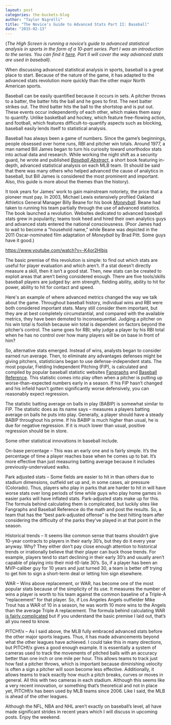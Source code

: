 ```yaml
---
layout: post
categories: the-buckets-blog
author: "Taylor Nigrelli"
title: "The Novice's Guide to Advanced Stats Part II: Baseball"
date: "2015-02-13"
---
```


(_The High Screen is running a novice’s guide to advanced statistical analysis in sports in the form of a 10-part series. Part I was an introduction to the series. You can find it [here](http://www.thehighscreen.com/2015/02/novices-guide-advanced-stats/). Part II will cover the way advanced stats are used in baseball)._

When discussing advanced statistical analysis in sports, baseball is a great place to start. Because of the nature of the game, it has adapted to the advanced stats revolution more quickly than the other major North American sports.

Baseball can be easily quantified because it occurs in sets. A pitcher throws to a batter, the batter hits the ball and he goes to first. The next batter strikes out. The third batter hits the ball to the shortstop and is put out. These events occur independently of each other, which makes them easy to quantify. Unlike basketball and hockey, which feature free-flowing action, and football, which features difficult-to-quantify aspects such as blocking, baseball easily lends itself to statistical analysis.

Baseball has always been a game of numbers. Since the game’s beginnings, people obsessed over home runs, RBI and pitcher win totals. Around 1977, a man named Bill James began to turn his curiosity toward unorthodox stats into actual data and research. While working the night shift as a security guard, he wrote and published _[Baseball Abstract,](http://www.amazon.com/Bill-James/e/B000APEB6Y/ref=dp_byline_cont_book_1)_ a short book featuring in-depth, advanced statistical analysis on each MLB team. (It should be said that there was many others who helped advanced the cause of analytics in baseball, but Bill James is considered the most prominent and important. Also, this guide is more about the themes than the history).

It took years for James’ work to gain mainstream notoriety, the price that a pioneer must pay. In 2003, Michael Lewis extensively profiled Oakland Athletics General Manager Billy Beane for his book [_Moneyball_](http://www.amazon.com/Moneyball-The-Winning-Unfair-Game/dp/0393324818). Beane had taken to running his team partially through the use of advanced statistics. The book launched a revolution. Websites dedicated to advanced baseball stats grew in popularity; teams took heed and hired their own analytics guys and advanced stats entered the national consciousness. (Poor James had to wait to become a "household name," while Beane was depicted in the 2011 Oscar-nominated film adaptation of _Moneyball_ by Brad Pitt. Some guys have it good.)

https://www.youtube.com/watch?v=-K4or2Hlbjs

The basic premise of this revolution is simple: to find out which stats are useful for player evaluation and which aren’t. If a stat doesn’t directly measure a skill, then it isn’t a good stat. Then, new stats can be created to exploit areas that aren’t being considered enough. There are five tools/skills baseball players are judged by: arm strength, fielding ability, ability to hit for power, ability to hit for contact and speed.

Here's an example of where advanced metrics changed the way we talk about the game. Throughout baseball history, individual wins and RBI were both considered important stats. Many still consider them important, but they are at best completely circumstantial, and compared with the available metrics, they have been demoted to inconsequential. Judging a pitcher on his win total is foolish because win total is dependent on factors beyond the pitcher’s control. The same goes for RBI; why judge a player by his RBI total when he has no control over how many players will be on base in front of him?

So, alternative stats emerged. Instead of wins, analysts began to consider earned run average. Then, to eliminate any advantages defenses might be giving pitchers, statisticians began to use defense-independent stats. The most popular, Fielding Independent Pitching (FIP), is calculated and compiled by popular baseball statistic websites [Fangraphs](premises%20) and [Baseball Reference](http://www.baseball-reference.com/). This statistic comes into play often when a pitcher is putting up worse-than-expected numbers early in a season. If his FIP hasn’t changed and his infield hasn’t gotten significantly worse defensively, you can reasonably expect regression.

The statistic batting average on balls in play (BABIP) is somewhat similar to FIP. The statistic does as its name says – measures a players batting average on balls he puts into play. Generally, a player should have a steady BABIP throughout his prime. If his BABIP is much higher than usual, he is due for negative regression. If it is much lower than usual, positive regression should be in store.

Some other statistical innovations in baseball include.

On-base percentage – This was an early one and is fairly simple. It’s the percentage of time a player reaches base when he comes up to bat. It’s more effective than just measuring batting average because it includes previously-undervalued walks.

Park adjusted stats – Some fields are easier to hit in than others due to stadium dimensions, outfield set up and, in some cases, air pressure (Colorado). Thus, players who play in parks that are harder to hit in will have worse stats over long periods of time while guys who play home games in easier parks will have inflated stats. Park-adjusted stats make up for this. The formula behind calculating them is complicated, but luckily sites like Fangraphs and Baseball Reference do the math and post the results. So, a team that has the “best park-adjusted offense” is the best hitting team after considering the difficulty of the parks they’ve played in at that point in the season.

Historical trends – It seems like common sense that teams shouldn’t give 10-year contracts to players in their early 30’s, but they do it every year anyway. Why? They either don’t pay close enough attention to historical trends or irrationally believe that their player can buck those trends. For example, players tend to start declining in their early 30’s and usually aren’t capable of playing into their mid-t0-late 30’s. So, if a player has been an MVP-caliber guy for 10 years and just turned 30, a team is better off trying to get him to sign a short-term deal or letting him sign elsewhere.

WAR – Wins above replacement, or WAR, has become one of the most popular stats because of the simplicity of its use. It measures the number of wins a player is worth to his team against the common baseline of a Triple-A “replacement” for that player. So, if Los Angeles Angels outfielder Mike Trout has a WAR of 10 in a season, he was worth 10 more wins to the Angels than the average Triple A replacement. The formula behind calculating WAR [is fairly complicated](http://www.baseball-reference.com/about/war_explained.shtml) but if you understand the basic premise I laid out, that’s all you need to know.

PITCHf/x – As I said above, the MLB fully embraced advanced stats before the other major sports leagues. Thus, it has made advancements beyond what the other leagues have achieved. I could take this in many directions, but PITCHf/x gives a good enough example. It is essentially a system of cameras used to track the movements of pitched balls with an accuracy better than one inch or one mile per hour. This allows teams to track just how fast a pitcher throws, which is important because diminishing velocity is often a sign a pitcher will soon become less effective. Additionally, it allows teams to track exactly how much a pitch breaks, curves or moves in general. All this with two cameras in each stadium. Although this seems like a very recent innovation, or something that’s theoretical and not in place yet, PITCHf/x has been used by MLB teams since 2006. Like I said, the MLB is ahead of the other leagues.

Although the NFL, NBA and NHL aren’t exactly on baseball’s level, all have made significant strides in recent years which I will discuss in upcoming posts. Enjoy the weekend.

